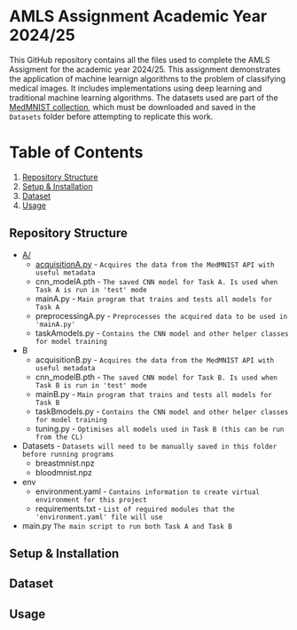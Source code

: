 # AMLS Assignment Academic Year 2024/25

This GitHub repository contains all the files used to complete the AMLS Assigment for the academic year 2024/25. This assignment demonstrates the application of machine learnign algorithms to the problem of classifying medical images. It includes implementations using deep learning and traditional machine learning algorithms. The datasets used are part of the [MedMNIST collection](https://github.com/MedMNIST/MedMNIST), which must be downloaded and saved in the `Datasets` folder before attempting to replicate this work.

# Table of Contents
1. [Repository Structure](#repository-structure)
2. [Setup & Installation](#setup-&-installation)
3. [Dataset](#dataset)
4. [Usage](#usage)

## Repository Structure
- [A/](A/)
  - [acquisitionA.py](A/acquisitionA.py) - `Acquires the data from the MedMNIST API with useful metadata`
  - cnn_modelA.pth - `The saved CNN model for Task A. Is used when Task A is run in 'test' mode`
  - mainA.py - `Main program that trains and tests all models for Task A`
  - preprocessingA.py - `Preprocesses the acquired data to be used in 'mainA.py'`
  - taskAmodels.py - `Contains the CNN model and other helper classes for model training`
- B
  - acquisitionB.py - `Acquires the data from the MedMNIST API with useful metadata`
  - cnn_modelB.pth - `The saved CNN model for Task B. Is used when Task B is run in 'test' mode`
  - mainB.py - `Main program that trains and tests all models for Task B`
  - taskBmodels.py - `Contains the CNN model and other helper classes for model training`
  - tuning.py - `Optimises all models used in Task B (this can be run from the CL)`
- Datasets - `Datasets will need to be manually saved in this folder before running programs`
  - breastmnist.npz
  - bloodmnist.npz
- env
  - environment.yaml - `Contains information to create virtual environment for this project`
  - requirements.txt - `List of required modules that the 'environment.yaml' file will use`
- main.py `The main script to run both Task A and Task B`

## Setup & Installation

## Dataset

## Usage
